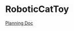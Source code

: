 # RoboticCatToy

[Planning Doc](https://docs.google.com/document/d/112vB6vbaTltNGeN4KTGFG5VyELGA-9rD3esejUCamCE/edit?tab=t.0)
